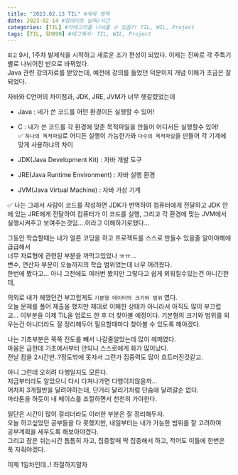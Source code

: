 ```yaml
---
title: "2023.02.13 TIL" #제목 영역
date: 2023-02-14 #업데이트 날짜/시간
categories: [TIL] #카테고리를 나눠줄 수 있음?! TIL, WIL, Project
tags: [TIL, 항해99] #태그예시: TIL, WIL, Project
---
```


`회고`
9시, 1주차 발제식을 시작하고 새로운 조가 편성이 되었다. 이제는 진짜로 각 주특기별로 나뉘어진 반으로 바뀌었다.  
Java 관련 강의자료를 받았는데, 예전에 강의를 들었던 덕분이지 개념 이해가 조금은 잘 되었다.

자바와 C언어의 차이점과, JDK, JRE, JVM가 너무 헷갈렸었는데

- Java : 네가 쓴 코드를 어떤 환경이든 실행할 수 있어!
- C : 내가 쓴 코드를 각 환경에 맞춘 목적파일을 만들어 어디서든 실행할수 있어!  
  ✅ `하나의 목적파일`로 어디든 실행이 가능한가와 `다수의 목적파일`을 만들어 각 기계에 맞게 사용하냐의 차이

- JDK(Java Development Kit) : 자바 개발 도구
- JRE(Java Runtime Environment) : 자바 실행 환경
- JVM(Java Virtual Machine) : 자바 가상 기계

✅ 나는 그래서 <italic>사람이 코드를 작성하면 JDK가 번역하여 컴퓨터에게 전달하고 JDK 안에 있는 JRE에게 전달하여 컴퓨터가 이 코드를 실행, 그리고 각 환경에 맞는 JVM에서 실행시켜주고 보여주는것임....</italic>이라고 이해하기로했다...

그동안 학습할때는 내가 얼른 코딩을 하고 프로젝트를 스스로 만들수 있을줄 알아야해에 급급해서  
너무 자료형에 관련된 부분을 까먹고있었나 ㅠㅠ...  
변수, 연산자 부분이 오늘까지의 학습 범위었는데 너무 어려웠다.  
한번에 봤다고... 아니 그전에도 여러번 봤지만 그렇다고 쉽게 외워질수있는건 아니긴한데,

의외로 내가 헤맸던건 부끄럽게도 `기본형 데이터의 크기와 범위` 였다.  
오늘 문제를 풀어 제출을 했지만 제대로 이해한 상태가 아니라서 아직도 많이 부끄럽고...
이부분을 이제 TIL을 업로드 한 후 더 찾아볼 예정이다.
기본형의 크기와 범위를 외우는건 아니더라도 잘 정리해두어 필요할때마다 찾아볼 수 있도록 해야겠다.

나는 기초부분은 쭉쭉 진도를 빼서 나갈줄알았는데 많이 헤메였다.  
마음은 급한데 기초에서부터 안되니 스스로에게 화가 많이났다.  
전날 잠을 2시간반..?정도밖에 못자서 그런가 집중력도 많이 흐트러진것같고.

아니 그런데 오히려 다행일지도 모른다.  
지금부터라도 알았으니 다시 다져나가면 다행이지않을까...  
어차피 3개월반을 달려야하는데, 단거리 달리기처럼 단숨에 달려갈순 없다.  
마라톤을 하듯이 내 페이스를 조절하면서 천천히 가야한다.

일단은 시간이 많이 걸리더라도 이러한 부분은 잘 정리해두자.  
오늘 하고싶었던 공부들을 다 못했지만, 내일부터는 내가 가능한 범위를 잘 고려하여  
공부계획을 세우도록 해보아야겠다.  
그리고 잠은 쉬는시간 틈틈히 자고, 집중할때 딱 집중해서 하고, 적어도 이틀에 한번은 푹 자줘야겠다.

이제 1일차인데..! 좌절하지말자
